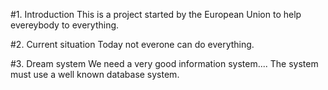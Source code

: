 
#1. Introduction
This is a project started by the European Union to help evereybody to everything.

#2. Current situation
Today not everone can do everything.

#3. Dream system
We need a very good information system....
The system must use a well known database system.
